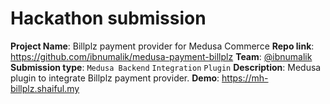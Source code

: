 # Hackathon submission

**Project Name**: Billplz payment provider for Medusa Commerce
**Repo link**: https://github.com/ibnumalik/medusa-payment-billplz
**Team**: [@ibnumalik](https://github.com/ibnumalik)
**Submission type**: `Medusa Backend` `Integration` `Plugin`
**Description**: Medusa plugin to integrate Billplz payment provider.
**Demo**: https://mh-billplz.shaiful.my
